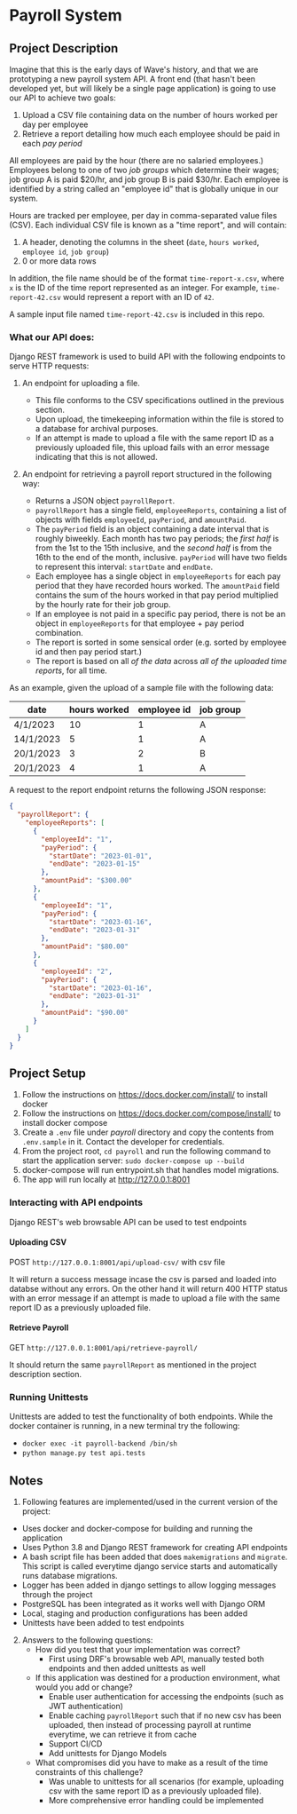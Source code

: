 # Payroll System 

## Project Description

Imagine that this is the early days of Wave's history, and that we are prototyping a new payroll system API. A front end (that hasn't been developed yet, but will likely be a single page application) is going to use our API to achieve two goals:

1. Upload a CSV file containing data on the number of hours worked per day per employee
1. Retrieve a report detailing how much each employee should be paid in each _pay period_

All employees are paid by the hour (there are no salaried employees.) Employees belong to one of two _job groups_ which determine their wages; job group A is paid $20/hr, and job group B is paid $30/hr. Each employee is identified by a string called an "employee id" that is globally unique in our system.

Hours are tracked per employee, per day in comma-separated value files (CSV).
Each individual CSV file is known as a "time report", and will contain:

1. A header, denoting the columns in the sheet (`date`, `hours worked`,
   `employee id`, `job group`)
1. 0 or more data rows

In addition, the file name should be of the format `time-report-x.csv`,
where `x` is the ID of the time report represented as an integer. For example, `time-report-42.csv` would represent a report with an ID of `42`.

A sample input file named `time-report-42.csv` is included in this repo.

### What our API does:

Django REST framework is used to build API with the following endpoints to serve HTTP requests:

1. An endpoint for uploading a file.

   - This file conforms to the CSV specifications outlined in the previous section.
   - Upon upload, the timekeeping information within the file is stored to a database for archival purposes.
   - If an attempt is made to upload a file with the same report ID as a previously uploaded file, this upload fails with an error message indicating that this is not allowed.

2. An endpoint for retrieving a payroll report structured in the following way:
   - Returns a JSON object `payrollReport`.
   - `payrollReport` has a single field, `employeeReports`, containing a list of objects with fields `employeeId`, `payPeriod`, and `amountPaid`.
   - The `payPeriod` field is an object containing a date interval that is roughly biweekly. Each month has two pay periods; the _first half_ is from the 1st to the 15th inclusive, and the _second half_ is from the 16th to the end of the month, inclusive. `payPeriod` will have two fields to represent this interval: `startDate` and `endDate`.
   - Each employee has a single object in `employeeReports` for each pay period that they have recorded hours worked. The `amountPaid` field contains the sum of the hours worked in that pay period multiplied by the hourly rate for their job group.
   - If an employee is not paid in a specific pay period, there is not be an object in `employeeReports` for that employee + pay period combination.
   - The report is sorted in some sensical order (e.g. sorted by employee id and then pay period start.)
   - The report is based on all _of the data_ across _all of the uploaded time reports_, for all time.

As an example, given the upload of a sample file with the following data:

   | date       | hours worked | employee id | job group |
   | ---------- | ------------ | ----------- | --------- |
   | 4/1/2023   | 10           | 1           | A         |
   | 14/1/2023  | 5            | 1           | A         |
   | 20/1/2023  | 3            | 2           | B         |
   | 20/1/2023  | 4            | 1           | A         |

A request to the report endpoint returns the following JSON response:

   ```json
   {
     "payrollReport": {
       "employeeReports": [
         {
           "employeeId": "1",
           "payPeriod": {
             "startDate": "2023-01-01",
             "endDate": "2023-01-15"
           },
           "amountPaid": "$300.00"
         },
         {
           "employeeId": "1",
           "payPeriod": {
             "startDate": "2023-01-16",
             "endDate": "2023-01-31"
           },
           "amountPaid": "$80.00"
         },
         {
           "employeeId": "2",
           "payPeriod": {
             "startDate": "2023-01-16",
             "endDate": "2023-01-31"
           },
           "amountPaid": "$90.00"
         }
       ]
     }
   }
   ```
## Project Setup 
1. Follow the instructions on https://docs.docker.com/install/ to install docker
2. Follow the instructions on https://docs.docker.com/compose/install/ to install docker compose
3. Create a `.env` file under *payroll* directory and copy the contents from `.env.sample` in it. Contact the developer for credentials.
4. From the project root, `cd payroll` and run the following command to start the application server: 
        `sudo docker-compose up --build`
5. docker-compose will run entrypoint.sh that handles model migrations.
6. The app will run locally at http://127.0.0.1:8001

### Interacting with API endpoints
Django REST's web browsable API can be used to test endpoints
#### Uploading CSV 
POST `http://127.0.0.1:8001/api/upload-csv/` with csv file

It will return a success message incase the csv is parsed and loaded into databse without any errors. On the other hand it will return 400 HTTP status with an error message if an attempt is made to upload a file with the same report ID as a previously uploaded file.

#### Retrieve Payroll
GET `http://127.0.0.1:8001/api/retrieve-payroll/`

It should return the same `payrollReport` as mentioned in the project description section.

### Running Unittests
Unittests are added to test the functionality of both endpoints. While the docker container is running, in a new terminal try the following:

* `docker exec -it payroll-backend /bin/sh`
* `python manage.py test api.tests`

## Notes 
1. Following features are implemented/used in the current version of the project:
- Uses docker and docker-compose for building and running the application
- Uses Python 3.8 and Django REST framework for creating API endpoints
- A bash script file has been added that does `makemigrations` and `migrate`. This script is called everytime django service starts and automatically runs database migrations.
- Logger has been added in django settings to allow logging messages through the project
- PostgreSQL has been integrated as it works well with Django ORM
- Local, staging and production configurations has been added
- Unittests have been added to test endpoints

2. Answers to the following questions:
   - How did you test that your implementation was correct? 
     - First using DRF's browsable web API, manually tested both endpoints and then added unittests as well
   - If this application was destined for a production environment, what would you add or change?
     - Enable user authentication for accessing the endpoints (such as JWT authentication)
     - Enable caching `payrollReport` such that if no new csv has been uploaded, then instead of processing payroll at runtime everytime, we can retrieve it from cache
     - Support CI/CD
     - Add unittests for Django Models
   - What compromises did you have to make as a result of the time constraints of this challenge?
     - Was unable to unittests for all scenarios (for example, uploading csv with the same report ID as a previously uploaded file).
     - More comprehensive error handling could be implemented
